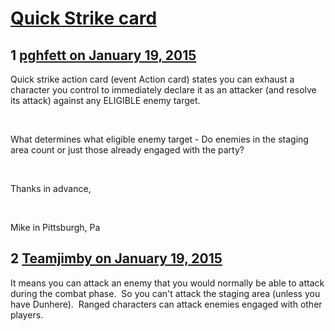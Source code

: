 # [Quick Strike card](https://community.fantasyflightgames.com/topic/132486-quick-strike-card/)

## 1 [pghfett on January 19, 2015](https://community.fantasyflightgames.com/topic/132486-quick-strike-card/?do=findComment&comment=1413161)

Quick strike action card (event Action card) states you can exhaust a character you control to immediately declare it as an attacker (and resolve its attack) against any ELIGIBLE enemy target.

 

What determines what eligible enemy target - Do enemies in the staging area count or just those already engaged with the party?

 

Thanks in advance,

 

Mike in Pittsburgh, Pa

## 2 [Teamjimby on January 19, 2015](https://community.fantasyflightgames.com/topic/132486-quick-strike-card/?do=findComment&comment=1413200)

It means you can attack an enemy that you would normally be able to attack during the combat phase.  So you can't attack the staging area (unless you have Dunhere).  Ranged characters can attack enemies engaged with other players. 


